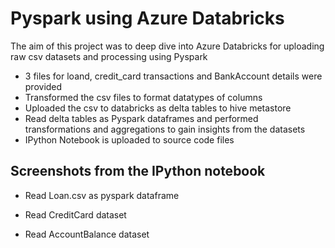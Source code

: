 # Pyspark using Azure Databricks

The aim of this project was to deep dive into Azure Databricks for uploading raw csv datasets and processing using Pyspark
- 3 files for loand, credit_card transactions and BankAccount details were provided
- Transformed the csv files to format datatypes of columns
- Uploaded the csv to databricks as delta tables to hive metastore
- Read delta tables as Pyspark dataframes and performed transformations and aggregations to gain insights from the datasets
- IPython Notebook is uploaded to source code files

## Screenshots from the IPython notebook

- Read Loan.csv as pyspark dataframe
<p align = "center>
  <img src="https://github.com/meetapandit/pyspark_databricks_lab/assets/15186489/de12beed-140b-4bd3-8772-2b15d947f015">
</p>

- Read CreditCard dataset
<p align = "center>
  <img src="https://github.com/meetapandit/pyspark_databricks_lab/assets/15186489/7c244eb9-cb12-4e85-9b7b-91deb6f90e51">
</p>

- Read AccountBalance dataset
<p align = "center>
  <img src="https://github.com/meetapandit/pyspark_databricks_lab/assets/15186489/2aea4cda-f794-4301-b6c2-28338d5e6bf2">
</p>

